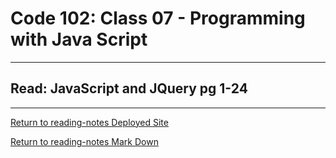 # Code 102: Class 07 - Programming with Java Script

***

## Read: JavaScript and JQuery pg 1-24

***

[Return to reading-notes Deployed Site](https://simon-panek.github.io/reading-notes/)

[Return to reading-notes Mark Down](https://github.com/simon-panek/reading-notes)
